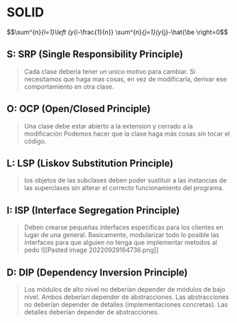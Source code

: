 # SOLID
$$\sum^{n}_{i=1}\left (y_{i-\frac{1}{n}} \sum^{n}_{j=1}(y_{j}-\hat{\be \right=0$$
## S: SRP (Single Responsibility Principle)
> Cada clase deberia tener un unico motivo para cambiar. Si necesitamos que haga mas cosas, en vez de modificarla, derivar ese comportamiento en otra clase.
> 
## O: OCP (Open/Closed Principle)
> Una clase debe estar abierto a la extension y cerrado a la modificación
> Podemos hacer que la clase haga más cosas sin tocar el código. 

## L: LSP (Liskov Substitution Principle)
>los objetos de las subclases deben poder sustituir a las instancias de las superclases sin alterar el correcto funcionamiento del programa.

## I: ISP (Interface Segregation Principle)
> Deben crearse pequeñas interfaces especificas para los clientes en lugar de una general.
> Basicamente, modularizar todo lo posible las interfaces para que alguien no tenga que implementar metodos al pedo
> ![[Pasted image 20220929164736.png]]

## D: DIP (Dependency Inversion Principle)
> Los módulos de alto nivel no deberían depender de módulos de bajo nivel. Ambos deberían depender de abstracciones.
> Las abstracciones no deberían depender de detalles (implementaciones concretas). Las detalles deberían depender de abstracciones.
